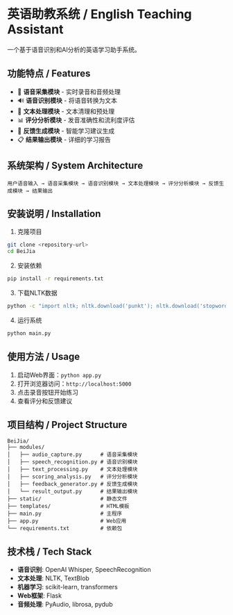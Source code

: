 # 英语助教系统 / English Teaching Assistant

一个基于语音识别和AI分析的英语学习助手系统。

## 功能特点 / Features

- 🎤 **语音采集模块** - 实时录音和音频处理
- 🔊 **语音识别模块** - 将语音转换为文本
- 📝 **文本处理模块** - 文本清理和预处理
- 📊 **评分分析模块** - 发音准确性和流利度评估
- 💬 **反馈生成模块** - 智能学习建议生成
- 📋 **结果输出模块** - 详细的学习报告

## 系统架构 / System Architecture

```
用户语音输入 → 语音采集模块 → 语音识别模块 → 文本处理模块 → 评分分析模块 → 反馈生成模块 → 结果输出
```

## 安装说明 / Installation

1. 克隆项目
```bash
git clone <repository-url>
cd BeiJia
```

2. 安装依赖
```bash
pip install -r requirements.txt
```

3. 下载NLTK数据
```bash
python -c "import nltk; nltk.download('punkt'); nltk.download('stopwords')"
```

4. 运行系统
```bash
python main.py
```

## 使用方法 / Usage

1. 启动Web界面：`python app.py`
2. 打开浏览器访问：`http://localhost:5000`
3. 点击录音按钮开始练习
4. 查看评分和反馈建议

## 项目结构 / Project Structure

```
BeiJia/
├── modules/
│   ├── audio_capture.py      # 语音采集模块
│   ├── speech_recognition.py # 语音识别模块
│   ├── text_processing.py    # 文本处理模块
│   ├── scoring_analysis.py   # 评分分析模块
│   ├── feedback_generator.py # 反馈生成模块
│   └── result_output.py      # 结果输出模块
├── static/                   # 静态文件
├── templates/                # HTML模板
├── main.py                   # 主程序
├── app.py                    # Web应用
└── requirements.txt          # 依赖包
```

## 技术栈 / Tech Stack

- **语音识别**: OpenAI Whisper, SpeechRecognition
- **文本处理**: NLTK, TextBlob
- **机器学习**: scikit-learn, transformers
- **Web框架**: Flask
- **音频处理**: PyAudio, librosa, pydub 
